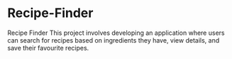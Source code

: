 # Recipe-Finder
Recipe Finder This project involves developing an application where users can search for recipes based on ingredients they have, view details, and save their favourite recipes.

